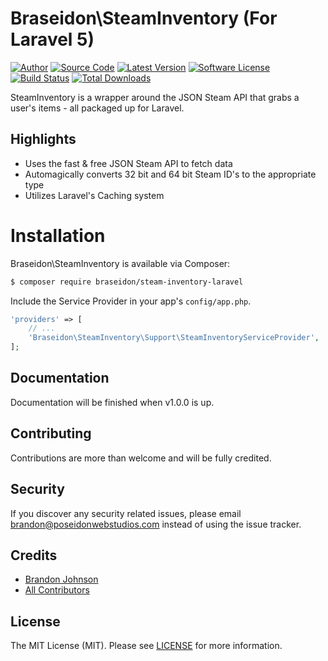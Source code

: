 # Braseidon\SteamInventory (For Laravel 5)

[![Author](http://img.shields.io/badge/author-@BraSeidon-blue.svg?style=flat-square)](https://twitter.com/BraSeidon)
[![Source Code](http://img.shields.io/badge/source-thephpleague/glide-blue.svg?style=flat-square)](https://github.com/thephpleague/glide)
[![Latest Version](https://img.shields.io/github/release/braseidon/steam--inventory--laravel.svg?style=flat-square)](https://github.com/braseidon/steam-inventory-laravel/releases)
[![Software License](https://img.shields.io/badge/license-MIT-brightgreen.svg?style=flat-square)](https://github.com/braseidon/steam-inventory-laravel/blob/master/LICENSE)
[![Build Status](https://img.shields.io/travis/braseidon/steam-inventory-laravel/master.svg?style=flat-square)](https://travis-ci.org/braseidon/steam-inventory-laravel)
[![Total Downloads](https://img.shields.io/packagist/dt/braseidon/steam-inventory-laravel.svg?style=flat-square)](https://packagist.org/packages/braseidon/steam-inventory-laravel)

SteamInventory is a wrapper around the JSON Steam API that grabs a user's items - all packaged up for Laravel.

## Highlights

- Uses the fast & free JSON Steam API to fetch data
- Automagically converts 32 bit and 64 bit Steam ID's to the appropriate type
- Utilizes Laravel's Caching system

# Installation

Braseidon\SteamInventory is available via Composer:

```bash
$ composer require braseidon/steam-inventory-laravel
```

Include the Service Provider in your app's <code>config/app.php</code>.

```php
'providers' => [
    // ...
    'Braseidon\SteamInventory\Support\SteamInventoryServiceProvider',
];
```

## Documentation

Documentation will be finished when v1.0.0 is up.

## Contributing

Contributions are more than welcome and will be fully credited.

## Security

If you discover any security related issues, please email brandon@poseidonwebstudios.com instead of using the issue tracker.

## Credits

- [Brandon Johnson](https://github.com/braseidon)
- [All Contributors](https://github.com/braseidon/steam-inventory-laravel/graphs/contributors)


## License

The MIT License (MIT). Please see [LICENSE](https://github.com/braseidon/steam-inventory-laravel/blob/master/LICENSE) for more information.